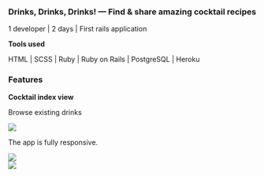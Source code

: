 ### **Drinks, Drinks, Drinks! — Find & share amazing cocktail recipes**

1 developer | 2 days | First rails application

**Tools used**

HTML | SCSS | Ruby | Ruby on Rails | PostgreSQL | Heroku

### Features

**Cocktail index view**

Browse existing drinks

<img src="https://s3.us-west-2.amazonaws.com/secure.notion-static.com/77816cc9-c827-481d-8bd0-39ce6747be27/Bildschirmfoto_2021-03-21_um_13.28.58.png?X-Amz-Algorithm=AWS4-HMAC-SHA256&X-Amz-Credential=AKIAT73L2G45O3KS52Y5%2F20210409%2Fus-west-2%2Fs3%2Faws4_request&X-Amz-Date=20210409T101937Z&X-Amz-Expires=86400&X-Amz-Signature=4b9c46144d1a814e8773fab054c4b33fe902cbfdd283f00c14e0a2579262bee8&X-Amz-SignedHeaders=host&response-content-disposition=filename%20%3D%22Bildschirmfoto_2021-03-21_um_13.28.58.png%22">

The app is fully responsive.
<div style="display: inline-flex; flex-direction: column;">
<img src="https://s3.us-west-2.amazonaws.com/secure.notion-static.com/3465406f-f8c3-4213-9b20-8780302fe580/Bildschirmfoto_2021-03-21_um_13.35.30.png?X-Amz-Algorithm=AWS4-HMAC-SHA256&X-Amz-Credential=AKIAT73L2G45O3KS52Y5%2F20210409%2Fus-west-2%2Fs3%2Faws4_request&X-Amz-Date=20210409T102006Z&X-Amz-Expires=86400&X-Amz-Signature=e0207e09f98a02e712edb71bf648908bf3b5aa2ed0b2f45f8aceeab4c429fe4c&X-Amz-SignedHeaders=host&response-content-disposition=filename%20%3D%22Bildschirmfoto_2021-03-21_um_13.35.30.png%22">
<img src="https://s3.us-west-2.amazonaws.com/secure.notion-static.com/b9326a01-2e40-49c1-9df8-96d0c86906f8/Bildschirmfoto_2021-03-21_um_13.35.48.png?X-Amz-Algorithm=AWS4-HMAC-SHA256&X-Amz-Credential=AKIAT73L2G45O3KS52Y5%2F20210409%2Fus-west-2%2Fs3%2Faws4_request&X-Amz-Date=20210409T102023Z&X-Amz-Expires=86400&X-Amz-Signature=8fdaf47f416fa9bee34a9af24448b742dac59b27957d969b0e21df03ae10f284&X-Amz-SignedHeaders=host&response-content-disposition=filename%20%3D%22Bildschirmfoto_2021-03-21_um_13.35.48.png%22">
 </div>

<img src="">

<img src="">

<img src="">
